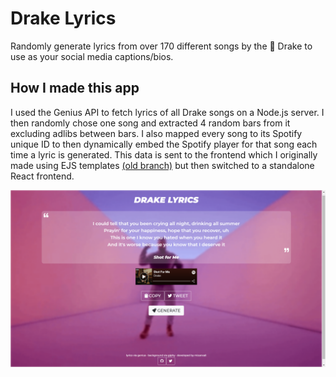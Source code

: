 # Drake Lyrics
Randomly generate lyrics from over 170 different songs by the 🐐 Drake to use as your social media captions/bios.

## How I made this app
I used the Genius API to fetch lyrics of all Drake songs on a Node.js server. I then randomly chose one song and extracted 4 random bars from it excluding adlibs between bars.
I also mapped every song to its Spotify unique ID to then dynamically embed the Spotify player for that song each time a lyric is generated.
This data is sent to the frontend which I originally made using EJS templates [(old branch)](https://github.com/mizanxali/drake-lyrics/tree/old-build) but then switched to a standalone React frontend.

![](screenshot.png)
